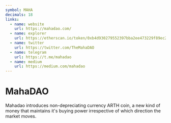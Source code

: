 ```yaml
---
symbol: MAHA
decimals: 18
links:
  - name: website
    url: https://mahadao.com/
  - name: explorer
    url: https://etherscan.io/token/0xb4d930279552397bba2ee473229f89ec245bc365
  - name: twitter
    url: https://twitter.com/TheMahaDAO
  - name: telegram
    url: https://t.me/mahadao
  - name: medium
    url: https://medium.com/mahadao
---
```


# MahaDAO

Mahadao introduces non-depreciating currency ARTH coin, a new kind of money that maintains it's buying power irrespective of which direction the market moves.
